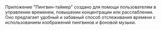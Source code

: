 Приложение "Пингвин-таймер" создано для помощи пользователям в управлении временем, повышении концентрации или расслаблении. Оно предлагает удобный и забавный способ отслеживания времени с использованием изображений пингвинов и фоновой музыки.
